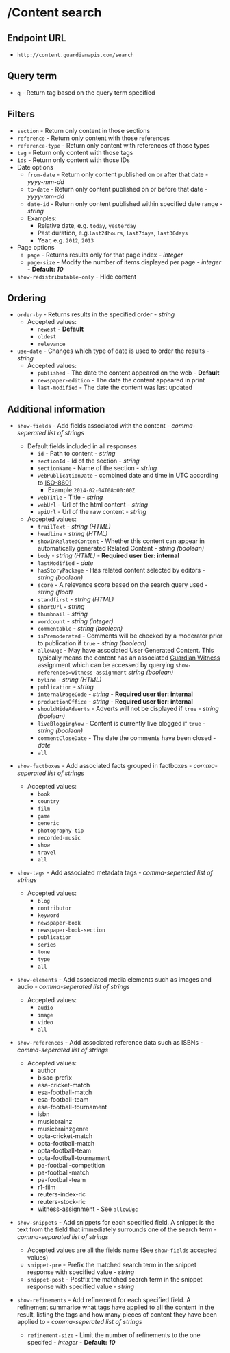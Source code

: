 /Content search
=======

## Endpoint URL
* `http://content.guardianapis.com/search`

## Query term
* `q` - Return tag based on the query term specified

## Filters
* `section` - Return only content in those sections
* `reference` - Return only content with those references
* `reference-type` - Return only content with references of those types
* `tag` - Return only content with those tags
* `ids` - Return only content with those IDs
* Date options
    * `from-date` - Return only content published on or after that date - *yyyy-mm-dd*
    * `to-date` - Return only content published on or before that date - *yyyy-mm-dd*
    * `date-id` - Return only content published within specified date range - *string*
    * Examples:
        * Relative date, e.g. `today`, `yesterday`
        * Past duration, e.g.`last24hours`, `last7days`, `last30days`
        * Year, e.g. `2012`, `2013`
* Page options
    * `page` - Returns results only for that page index  - *integer*
    * `page-size` - Modify the number of items displayed per page  - *integer*  - __Default: *10*__
* `show-redistributable-only` - Hide content 

## Ordering
* `order-by` - Returns results in the specified order - *string*
    * Accepted values:
        * `newest` - __Default__
        * `oldest`
        * `relevance`
* `use-date` - Changes which type of date is used to order the results - *string*
    * Accepted values:
        * `published` - The date the content appeared on the web - __Default__
        * `newspaper-edition` - The date the content appeared in print
        * `last-modified` - The date the content was last updated

## Additional information
* `show-fields` - Add fields associated with the content - *comma-seperated list of strings*
    * Default fields included in all responses
        * `id` - Path to content - *string*
        * `sectionId` - Id of the section -  *string*
        * `sectionName` - Name of the section -  *string*
        * `webPublicationDate` -  combined date and time in UTC according to [ISO-8601](http://en.wikipedia.org/wiki/ISO_8601)
            * Example:`2014-02-04T08:00:00Z`
        * `webTitle` - Title -  *string*
        * `webUrl` - Url of the html content - *string*
        * `apiUrl` - Url of the raw content - *string*
    * Accepted values:
        * `trailText` -  *string (HTML)*
        * `headline` - *string (HTML)*
        * `showInRelatedContent` - Whether this content can appear in automatically generated Related Content - *string (boolean)*
        * `body` - *string (HTML)* - __Required user tier: internal__
        * `lastModified` - *date*
        * `hasStoryPackage` - Has related content selected by editors - *string (boolean)*
        * `score` - A relevance score based on the search query used - *string (float)*
        * `standfirst` - *string (HTML)*
        * `shortUrl` - *string*
        * `thumbnail` - *string*
        * `wordcount` - *string (integer)*
        * `commentable` - *string (boolean)*
        * `isPremoderated` - Comments will be checked by a moderator prior to publication if `true` - *string (boolean)*
        * `allowUgc` - May have associated User Generated Content. This typically means the content has an associated [Guardian Witness](http://witness.theguardian.com/) assignment which can be accessed by querying `show-references=witness-assignment` *string (boolean)*
        * `byline` - *string (HTML)*
        * `publication` - *string*
        * `internalPageCode` - *string* - __Required user tier: internal__
        * `productionOffice` - *string* - __Required user tier: internal__
        * `shouldHideAdverts` - Adverts will not be displayed if `true` - *string (boolean)*
        * `liveBloggingNow` - Content is currently live blogged if `true` - *string (boolean)*
        * `commentCloseDate` - The date the comments have been closed - *date*
        * `all`

*  `show-factboxes` - Add associated facts grouped in factboxes - *comma-seperated list of strings*
    * Accepted values:
        * `book` 
        * `country`
        * `film`
        * `game`
        * `generic`
        * `photography-tip`
        * `recorded-music`
        * `show`
        * `travel`
        * `all`
*  `show-tags` - Add associated metadata tags - *comma-seperated list of strings*
    * Accepted values:
        * `blog`
        * `contributor`
        * `keyword`
        * `newspaper-book`
        * `newspaper-book-section`
        * `publication`
        * `series`
        * `tone`
        * `type`
        * `all`
*  `show-elements` - Add associated media elements such as images and audio - *comma-seperated list of strings*
    * Accepted values:
        * `audio`
        * `image`
        * `video`
        * `all`
*  `show-references` - Add associated reference data such as ISBNs - *comma-seperated list of strings*
    * Accepted values:
        * author
        * bisac-prefix
        * esa-cricket-match
        * esa-football-match
        * esa-football-team
        * esa-football-tournament
        * isbn
        * musicbrainz
        * musicbrainzgenre
        * opta-cricket-match
        * opta-football-match
        * opta-football-team
        * opta-football-tournament
        * pa-football-competition
        * pa-football-match
        * pa-football-team
        * r1-film
        * reuters-index-ric
        * reuters-stock-ric
        * witness-assignment - See `allowUgc`
*  `show-snippets` - Add snippets for each specified field. A snippet is the text from the field that immediately surrounds one of the search term   - *comma-separated list of strings*
    * Accepted values are all the fields name (See `show-fields` accepted values)
    * `snippet-pre` - Prefix the matched search term in the snippet response with specified value - *string*
    * `snippet-post` - Postfix the matched search term in the snippet response with specified value - *string*
*   `show-refinements` - Add refinement for each specified field. A refinement summarise what tags have applied to all the content in the result, listing the tags and how many pieces of content they have been applied to - *comma-seperated list of strings*
    * `refinement-size` - Limit the number of refinements to the one specifed - *integer* - __Default: *10*__




          
 






































